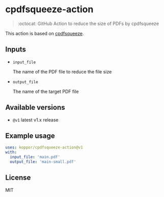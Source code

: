 # cpdfsqueeze-action

> :octocat: GitHub Action to reduce the size of PDFs by cpdfsqueeze

This action is based on [cpdfsqueeze](https://github.com/johnwhitington/cpdfsqueeze).

## Inputs

* `input_file`

    The name of the PDF file to reduce the file size

* `output_file`

    The name of the target PDF file

## Available versions

* `@v1` latest v1.x release

## Example usage

```yaml
uses: koppor/cpdfsqueeze-action@v1
with:
  input_file: 'main.pdf'
  output_file: 'main-small.pdf'
```

## License

MIT
